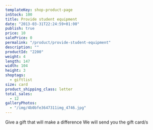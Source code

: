 ```yaml
---
templateKey: shop-product-page
inStock: 100
title: Provide student equipment
date: "2013-03-31T22:24:59+01:00"
publish: true
price: 10
salePrice: 0
permalink: "/product/provide-student-equipment"
description: ""
productId: "2200"
weight: 4
length: 147
width: 104
height: 3
shoptags:
  - giftlist
size: card
product_shipping_class: letter
total_sales:
  - 12
galleryPhotos:
  - "/img/4b0bfe3647311img_4746.jpg"
---
```


Give a gift that will make a difference We will send you the gift card/s
